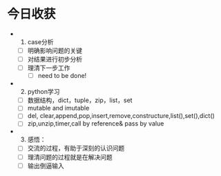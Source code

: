 # 今日收获
- 1. case分析
  - [ ] 明确影响问题的关键
  - [ ] 对结果进行初步分析
  - [ ] 理清下一步工作
    - [ ] need to be done!
- 2. python学习
  - [ ] 数据结构，dict，tuple，zip，list，set
  - [ ] mutable and imutable
  - [ ] del, clear,append,pop,insert,remove,constructure,list(),set(),dict()
  - [ ] zip,unzip,timer,call by reference& pass by value
- 3. 感悟：
  - [ ] 交流的过程，有助于深刻的认识问题
  - [ ] 理清问题的过程就是在解决问题
  - [ ] 输出倒逼输入
